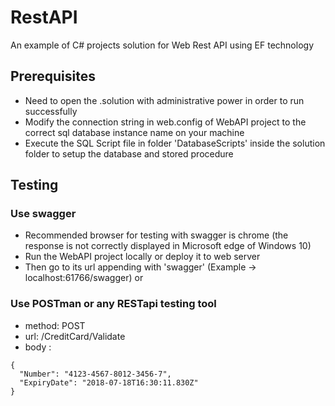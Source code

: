 # RestAPI
An example of C# projects solution for Web Rest API using EF technology

## Prerequisites
- Need to open the .solution with administrative power in order to run successfully
- Modify the connection string in web.config of WebAPI project to the correct sql database instance name on your machine
- Execute the SQL Script file in folder 'DatabaseScripts' inside the solution folder to setup the database and stored procedure

## Testing
### Use swagger
- Recommended browser for testing with swagger is chrome (the response is not correctly displayed in Microsoft edge of Windows 10)
- Run the WebAPI project locally or deploy it to web server
- Then go to its url appending with 'swagger' (Example -> localhost:61766/swagger)
or
### Use POSTman or any RESTapi testing tool
- method: POST
- url: /CreditCard/Validate
- body : 
```
{
  "Number": "4123-4567-8012-3456-7",
  "ExpiryDate": "2018-07-18T16:30:11.830Z"
}
```
